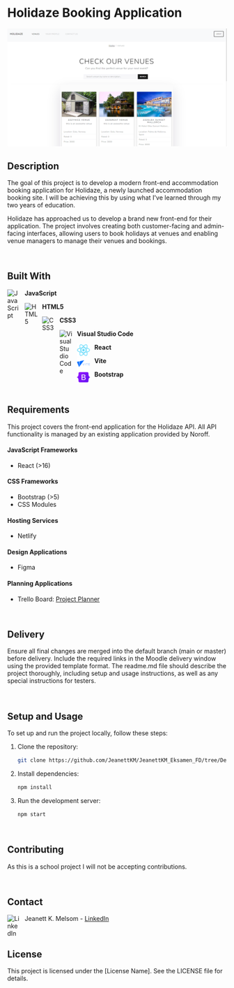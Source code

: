# Holidaze Booking Application

![Project Image](/Images/HolidazeScreenshot.png)

## Description

The goal of this project is to develop a modern front-end accommodation booking application for Holidaze, a newly launched accommodation booking site. I will be achieving this by using what I've learned through my two years of education.

Holidaze has approached us to develop a brand new front-end for their application. The project involves creating both customer-facing and admin-facing interfaces, allowing users to book holidays at venues and enabling venue managers to manage their venues and bookings.

<br>

## Built With

<img align="left" alt="JavaScript" width="30px" style="padding-right:10px;" src="https://cdn.jsdelivr.net/gh/devicons/devicon/icons/javascript/javascript-original.svg"/>**JavaScript**

<img align="left" alt="HTML5" width="30px" style="padding-right:10px;" src="https://cdn.jsdelivr.net/gh/devicons/devicon/icons/html5/html5-plain-wordmark.svg"/>**HTML5**

<img align="left" alt="CSS3" width="30px" style="padding-right:10px;" src="https://cdn.jsdelivr.net/gh/devicons/devicon/icons/css3/css3-plain-wordmark.svg"/>**CSS3**

<img align="left" alt="Visual Studio Code" width="30px" style="padding-right:10px;" src="https://cdn.jsdelivr.net/gh/devicons/devicon/icons/vscode/vscode-original-wordmark.svg"/>**Visual Studio Code**

<img align="left" alt="React" width="30px" style="padding-right:10px;" src="https://raw.githubusercontent.com/devicons/devicon/6910f0503efdd315c8f9b858234310c06e04d9c0/icons/react/react-original.svg"/>**React**

<img align="left" alt="Vite" width="30px" style="padding-right:10px;" src="https://raw.githubusercontent.com/devicons/devicon/master/icons/vite/vite-original-wordmark.svg"/> **Vite**

<img align="left" alt="Bootstrap" width="30px" style="padding-right:10px;" src="https://raw.githubusercontent.com/devicons/devicon/6910f0503efdd315c8f9b858234310c06e04d9c0/icons/bootstrap/bootstrap-original.svg"/> **Bootstrap**

<br clear="left"/>

## Requirements

This project covers the front-end application for the Holidaze API. All API functionality is managed by an existing application provided by Noroff.

#### JavaScript Frameworks

- React (>16)

#### CSS Frameworks

- Bootstrap (>5)
- CSS Modules

#### Hosting Services

- Netlify

#### Design Applications

- Figma

#### Planning Applications

- Trello Board:
  [Project Planner](https://trello.com/invite/b/HoQacdib/ATTI76e170ed335e68f89a53e2f42677faec43CC9A2B/jeanett-k-melsom-exam-project-planner-for-public)

<br>

## Delivery

Ensure all final changes are merged into the default branch (main or master) before delivery. Include the required links in the Moodle delivery window using the provided template format. The readme.md file should describe the project thoroughly, including setup and usage instructions, as well as any special instructions for testers.

<br>

## Setup and Usage

To set up and run the project locally, follow these steps:

1. Clone the repository:

   ```bash
   git clone https://github.com/JeanettKM/JeanettKM_Eksamen_FD/tree/Development
   ```

2. Install dependencies:

   ```bash
   npm install
   ```

3. Run the development server:

   ```bash
   npm start
   ```

<br>

## Contributing

As this is a school project I will not be accepting contributions.

<br>

## Contact

Jeanett K. Melsom - [LinkedIn](https://www.linkedin.com/in/jeanett-melsom-927ab4123/)
<img align="left" alt="LinkedIn" width="30px" style="padding-right:10px;" src="https://cdn.jsdelivr.net/gh/devicons/devicon/icons/linkedin/linkedin-original.svg" />

<br>

## License

This project is licensed under the [License Name]. See the LICENSE file for details.
